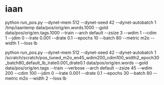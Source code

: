 # iaan

python run_pos.py --dynet-mem 512 --dynet-seed 42 --dynet-autobatch 1 /tmp/iaantemp data/pos/orig/en.words.1000 --gold data/pos/orig/en.tags.1000 --train --arch default --zsize 3 --wdim 1 --cdim 1 --jdim 0 --lrate 0.001 --drate 0.1 --epochs 10 --batch 80 --metric m2o --width 1 --loss lb

python run_pos.py --dynet-mem 512 --dynet-seed 42 --dynet-autobatch 1 /scratch/scratch/pos_tuned_m2o_en45_wdim200_cdim100_width2_epoch30_batch80_default_lb_lrate0.001_drate0.1 data/pos/orig/en.words --gold data/pos/orig/en.tags --train --verbose --arch default --zsize 45 --wdim 200 --cdim 100 --jdim 0 --lrate 0.001 --drate 0.1 --epochs 30 --batch 80 --metric m2o --width 2 --loss lb